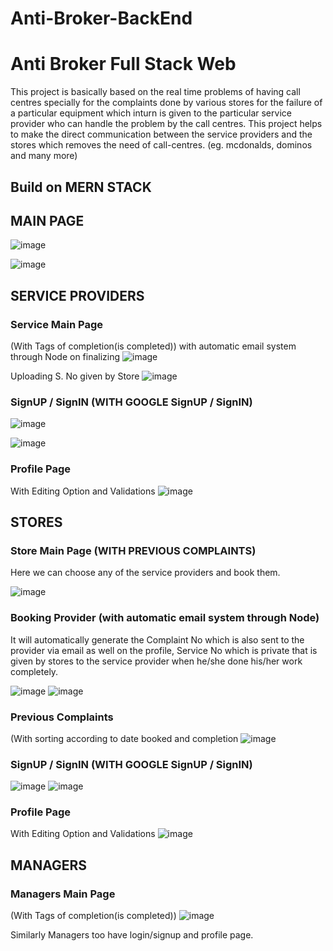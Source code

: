 # Anti-Broker-BackEnd
# Anti Broker Full Stack Web

This project is basically based on the real time problems of having call centres specially for the complaints done by various stores for the failure of a particular equipment which inturn is given to the particular service provider who can handle the problem by the call centres. This project helps to make the direct communication between the service providers and the stores which removes the need of call-centres. (eg. mcdonalds, dominos and many more)

## Build on MERN STACK

## MAIN PAGE 

![image](https://user-images.githubusercontent.com/71537601/121775145-75b78000-cba3-11eb-9885-8e03038d795a.png)

![image](https://user-images.githubusercontent.com/71537601/121775225-f1b1c800-cba3-11eb-8122-b7ce1025a480.png)

## SERVICE PROVIDERS

### Service Main Page 

(With Tags of completion(is completed)) with automatic email system through Node on finalizing
![image](https://user-images.githubusercontent.com/71537601/121776210-34c26a00-cba9-11eb-9bc6-b7e1ad8d9ac9.png)

Uploading S. No given by Store
![image](https://user-images.githubusercontent.com/71537601/121776241-57548300-cba9-11eb-8194-74091d401f92.png)

### SignUP / SignIN (WITH GOOGLE SignUP / SignIN)

![image](https://user-images.githubusercontent.com/71537601/121775307-671d9880-cba4-11eb-91dc-95cd37bf5df1.png)

![image](https://user-images.githubusercontent.com/71537601/121775345-a0560880-cba4-11eb-9a44-0b8ec9b0c5d4.png)

### Profile Page

With Editing Option and Validations
![image](https://user-images.githubusercontent.com/71537601/121775578-3cccda80-cba6-11eb-8c8d-4f49ec450ce8.png)

## STORES 

### Store Main Page (WITH PREVIOUS COMPLAINTS)

Here we can choose any of the service providers and book them. 

![image](https://user-images.githubusercontent.com/71537601/121775540-f7a8a880-cba5-11eb-8f5e-63bd51310d4c.png)

### Booking Provider (with automatic email system through Node)

It will automatically generate the Complaint No which is also sent to the provider via email as well on the profile, Service No which is private that is given by stores to the service provider when he/she done his/her work completely.

![image](https://user-images.githubusercontent.com/71537601/121775815-663a3600-cba7-11eb-96b1-7da5b5c0db73.png)
![image](https://user-images.githubusercontent.com/71537601/121775915-d779e900-cba7-11eb-81c7-3d2252870e7a.png)

### Previous Complaints

(With sorting according to date booked and completion
![image](https://user-images.githubusercontent.com/71537601/121776294-ad292b00-cba9-11eb-951e-7f0f7c32b0d4.png)

### SignUP / SignIN (WITH GOOGLE SignUP / SignIN)

![image](https://user-images.githubusercontent.com/71537601/121775614-6dad0f80-cba6-11eb-8e43-2cda0e55e510.png)
![image](https://user-images.githubusercontent.com/71537601/121775637-83223980-cba6-11eb-909d-9f88c9399751.png)

### Profile Page

With Editing Option and Validations
![image](https://user-images.githubusercontent.com/71537601/121775713-e57b3a00-cba6-11eb-84cb-2f250716e5ce.png)

## MANAGERS

### Managers Main Page 

(With Tags of completion(is completed))
![image](https://user-images.githubusercontent.com/71537601/121776382-2163ce80-cbaa-11eb-9f4d-9e9bac47d33c.png)

Similarly Managers too have login/signup and profile page.


